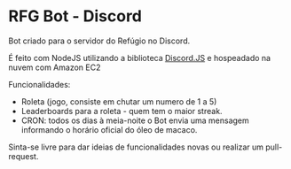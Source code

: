 # RFG Bot - Discord
 Bot criado para o servidor do Refúgio no Discord.

É feito com NodeJS utilizando a biblioteca [Discord.JS](https://discord.js.org/#/) e hospeadado na nuvem com Amazon EC2

Funcionalidades:
 - Roleta (jogo, consiste em chutar um numero de 1 a 5)
 - Leaderboards para a roleta - quem tem o maior streak.
 - CRON: todos os dias à meia-noite o Bot envia uma mensagem informando o horário oficial do óleo de macaco.

Sinta-se livre para dar ideias de funcionalidades novas ou realizar um pull-request.